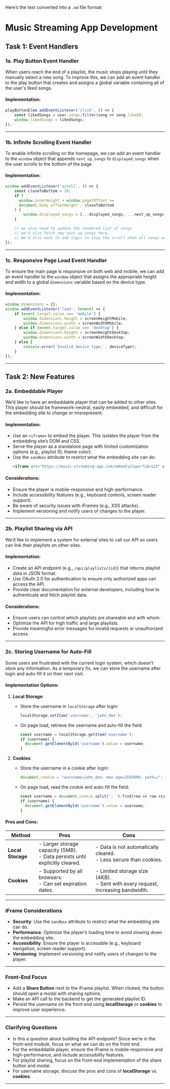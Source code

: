 Here’s the text converted into a `.md` file format:

# Music Streaming App Development

## Task 1: Event Handlers

### 1a. Play Button Event Handler

When users reach the end of a playlist, the music stops playing until they manually select a new song. To improve this, we can add an event handler to the play button that creates and assigns a global variable containing all of the user's liked songs.

#### Implementation:

```javascript
playButtonElem.addEventListener('click', () => {
    const likedSongs = user.songs.filter(song => song.liked); 
    window.likedSongs = likedSongs; 
});
```

---

### 1b. Infinite Scrolling Event Handler

To enable infinite scrolling on the homepage, we can add an event handler to the `window` object that appends `next_up_songs` to `displayed_songs` when the user scrolls to the bottom of the page.

#### Implementation:

```javascript
window.addEventListener('scroll', () => {
    const closeToBottom = 20;
    if (
      window.innerHeight + window.pageYOffset >=
      document.body.offsetHeight - closeToBottom
    ) {
        window.displayed_songs = [...displayed_songs, ...next_up_songs];
    }

    // we also need to update the rendered list of songs 
    // we'd also fetch new next_up_songs here, 
    // We'd also want to add logic to stop the scroll when all songs are loaded! 
});
```

---

### 1c. Responsive Page Load Event Handler

To ensure the main page is responsive on both web and mobile, we can add an event handler to the `window` object that assigns the appropriate height and width to a global `dimensions` variable based on the device type.

#### Implementation:

```javascript
window.dimensions = {};
window.addEventListener('load', (event) => {
    if (event.target.value === 'mobile') {
        window.dimensions.height = screenHeightMobile;
        window.dimensions.width = screenWidthMobile;
    } else if (event.target.value === 'desktop') {
        window.dimensions.height = screenHeightDesktop;
        window.dimensions.width = screenWidthDesktop;
    } else {
        console.error('Invalid device type:', deviceType);
    }
});
```

---

## Task 2: New Features

### 2a. Embeddable Player

We’d like to have an embeddable player that can be added to other sites. This player should be framework-neutral, easily embedded, and difficult for the embedding site to change or misrepresent.

#### Implementation:
- Use an `<iframe>` to embed the player. This isolates the player from the embedding site’s DOM and CSS.
- Serve the player as a standalone page with limited customization options (e.g., playlist ID, theme color).
- Use the `sandbox` attribute to restrict what the embedding site can do:
  ```html
  <iframe src="https://music-streaming-app.com/embed/player?id=123" sandbox="allow-scripts allow-same-origin"></iframe>
  ```

#### Considerations:
- Ensure the player is mobile-responsive and high-performance.
- Include accessibility features (e.g., keyboard controls, screen reader support).
- Be aware of security issues with iFrames (e.g., XSS attacks).
- Implement versioning and notify users of changes to the player.

---

### 2b. Playlist Sharing via API

We’d like to implement a system for external sites to call our API so users can link their playlists on other sites.

#### Implementation:
- Create an API endpoint (e.g., `/api/playlists/{id}`) that returns playlist data in JSON format.
- Use OAuth 2.0 for authentication to ensure only authorized apps can access the API.
- Provide clear documentation for external developers, including how to authenticate and fetch playlist data.

#### Considerations:
- Ensure users can control which playlists are shareable and with whom.
- Optimize the API for high traffic and large playlists.
- Provide meaningful error messages for invalid requests or unauthorized access.

---

### 2c. Storing Username for Auto-Fill

Some users are frustrated with the current login system, which doesn’t store any information. As a temporary fix, we can store the username after login and auto-fill it on their next visit.

#### Implementation Options:

1. **Local Storage**:
   - Store the username in `localStorage` after login:
     ```javascript
     localStorage.setItem('username', 'john_doe');
     ```
   - On page load, retrieve the username and auto-fill the field:
     ```javascript
     const username = localStorage.getItem('username');
     if (username) {
       document.getElementById('username').value = username;
     }
     ```

2. **Cookies**:
   - Store the username in a cookie after login:
     ```javascript
     document.cookie = "username=john_doe; max-age=2592000; path=/"; // Expires in 30 days
     ```
   - On page load, read the cookie and auto-fill the field:
     ```javascript
     const username = document.cookie.split('; ').find(row => row.startsWith('username='))?.split('=')[1];
     if (username) {
       document.getElementById('username').value = username;
     }
     ```

#### Pros and Cons:

| **Method**       | **Pros**                                                                 | **Cons**                                                                 |
|-------------------|--------------------------------------------------------------------------|--------------------------------------------------------------------------|
| **Local Storage** | - Larger storage capacity (5MB).<br>- Data persists until explicitly cleared. | - Data is not automatically cleared.<br>- Less secure than cookies.      |
| **Cookies**       | - Supported by all browsers.<br>- Can set expiration dates.              | - Limited storage size (4KB).<br>- Sent with every request, increasing bandwidth. |

---

### iFrame Considerations

- **Security**: Use the `sandbox` attribute to restrict what the embedding site can do.
- **Performance**: Optimize the player’s loading time to avoid slowing down the embedding site.
- **Accessibility**: Ensure the player is accessible (e.g., keyboard navigation, screen reader support).
- **Versioning**: Implement versioning and notify users of changes to the player.

---

### Front-End Focus

- Add a **Share Button** next to the iFrame playlist. When clicked, the button should open a modal with sharing options.
- Make an API call to the backend to get the generated playlist ID.
- Persist the username on the front end using **localStorage** or **cookies** to improve user experience.

---

### Clarifying Questions

- Is this a question about building the API endpoint? Since we’re in the front-end module, focus on what we can do on the front end.
- For the embeddable player, ensure the iFrame is mobile-responsive and high-performance, and include accessibility features.
- For playlist sharing, focus on the front-end implementation of the share button and modal.
- For username storage, discuss the pros and cons of **localStorage** vs. **cookies**.

---